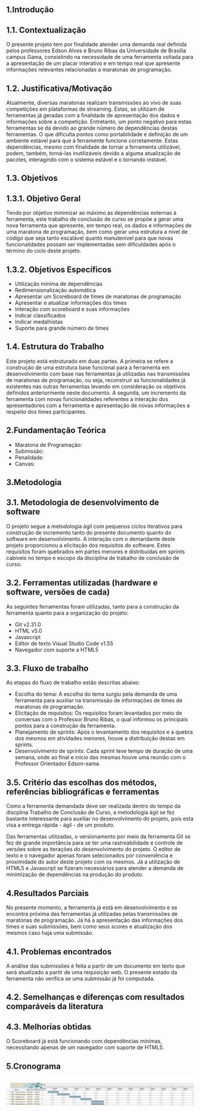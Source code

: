 ## 1.Introdução

## 1.1. Contextualização

O presente projeto tem por finalidade atender uma demanda real definida pelos professores Edson Alves e Bruno Ribas da Universidade de Brasília campus Gama, consistindo na necessidade de uma ferramenta voltada para a apresentação de um placar interativo e em tempo real que apresente informações relevantes relacionadas a maratonas de programação.

## 1.2. Justificativa/Motivação

Atualmente, diversas maratonas realizam transmissões ao vivo de suas competições em plataformas de streaming. Estas, se utilizam de ferramentas já geradas com a finalidade de apresentação dos dados e informações sobre a competição. Entretanto, um ponto negativo para estas ferramentas se dá devido ao grande número de dependências destas ferramentas. O que dificulta pontos como portabilidade e definição de um ambiente estável para que a ferramente funcione corretamente. Estas dependências, mesmo com finalidade de tornar a ferramenta utilizável, podem, também, torná-las inutilizáveis devido a alguma atualização de pacotes, interagindo com o sistema estável e o tornando instável.

## 1.3. Objetivos

## 1.3.1. Objetivo Geral

Tendo por objetivo minimizar ao máximo as dependências externas à ferramenta, este trabalho de conclusão de curso se propõe a gerar uma nova ferramenta que apresente, em tempo real, os dados e informações de uma maratona de programação, bem como gerar uma estrutura a nível de código que seja tanto escalável quanto manutenível para que novas funcionalidades possam ser implementadas sem dificuldades após o término do ciclo deste projeto.

## 1.3.2. Objetivos Específicos

* Utilização mínima de dependências
* Redimensionalização automática
* Apresentar um Scoreboard de times de maratonas de programação
* Apresentar e atualizar informações dos times
* Interação com scoreboard e suas informações
* Indicar classificados
* Indicar medalhistas
* Suporte para grande número de times

## 1.4. Estrutura do Trabalho

Este projeto está estruturado em duas partes. A primeira se refere a construção de uma estrutura base funcional para a ferramenta em desenvolvimento com base nas ferramentas já utilizadas nas transmissões de maratonas de programação, ou seja, reconstruir as funcionalidades já existentes nas outras ferramentas levando em consideração os objetivos definidos anteriormente neste documento. A segunda, um incremento da ferramenta com novas funcionalidades referentes a interação dos apresentadores com a ferramenta e apresentação de novas informações a respeito dos times participantes.

## 2.Fundamentação Teórica

<!-- Exposição dos conceitos necessários para o entendimento do trabalho -->
* Maratona de Programação:
* Submissão:
* Penalidade:
* Canvas:

## 3.Metodologia

## 3.1. Metodologia de desenvolvimento de software

<!-- Citar Metodologia Ágil e scrum -->
O projeto segue a metodologia ágil com pequenos ciclos iterativos para construção de incremento tanto do presente documento quanto do software em desenvolvimento. A interação com o demandante deste projeto proporcionou a elicitação dos requisitos do software. Estes requisitos foram quebrados em partes menores e distribuídas em sprints cabíveis no tempo e escopo da disciplina de trabalho de conclusão de curso.

## 3.2. Ferramentas utilizadas (hardware e software, versões de cada)

As seguintes ferramentas foram utilizadas, tanto para a construção da ferramenta quanto para a organização do projeto:

* Git v2.31.0
* HTML v5.0
* Javascript 
* Editor de texto Visual Studio Code v1.55
* Navegador com suporte a HTML5

## 3.3. Fluxo de trabalho

<!-- Apresentar fluxograma -->

As etapas do fluxo de trabalho estão descritas abaixo:

* Escolha do tema: A escolha do tema surgiu pela demanda de uma ferramenta para auxiliar na transmissão de informações de times de maratonas de programação.
* Elicitação de requisitos: Os requisitos foram levantados por meio de conversas com o Professor Bruno Ribas, o qual informou os principais pontos para a construção da ferramenta.
* Planejamento de sprints: Após o levantamento dos requisitos e a quebra dos mesmos em atividades menores, houve a distribuição destas em sprints.
* Desenvolvimento de sprints: Cada sprint teve tempo de duração de uma semana, onde ao final e início das mesmas houve uma reunião com o Professor Orientador Edson-sama.

<!-- ## 3.4. Etapas do trabalho -->


## 3.5. Critério das escolhas dos métodos, referências bibliográficas e ferramentas

Como a ferramenta demandada deve ser realizada dentro do tempo da discplina Trabalho de Conclusão de Curso, a metodologia ágil se fez bastante interessante para auxiliar no desenvolvimento do projeto, pois esta visa a entrega rápida - ágil - de um produto.

Das ferramentas utilizadas, o versionamento por meio da ferramenta Git se fez de grande importância para se ter uma rastreabilidade e controle de versões sobre as iterações do desenvolvimento do projeto. O editor de texto e o navegador apenas foram selecionados por conveniência e proximidade do autor deste projeto com os mesmos. Já a utilização de HTML5 e Javascript se fizeram necessários para atender a demanda de minimização de dependências na produção do produto.

## 4.Resultados Parciais

<!-- Apresenta os resultados obtidos até o momento e discorrer criticamente sobre eles. Devem ser levados em consideração -->
No presente momento, a ferramenta já está em desenvolvimento e se encontra próxima das ferramentas já utilizadas pelas transmissões de maratonas de programação. Já há a apresentação das informações dos times e suas submissões, bem como seus scores e atualização dos mesmos caso haja uma submissão.

## 4.1. Problemas encontrados

A análise das submissões é feita a partir de um documento em texto que será atualizado a partir de uma requisição web. O presente estado da ferramenta não verifica se uma submissão já foi computada.

## 4.2. Semelhanças e diferenças com resultados comparáveis da literatura


## 4.3. Melhorias obtidas

O Scoreboard já está funcionando com dependências mínimas, necessitando apenas de um navegador com suporte de HTML5.

## 5.Cronograma

<!-- Cronograma de Gantt com as atividades já realizadas e que serão realizadas no semestre seguinte -->

![Gantt](ganttCronogram.png)
